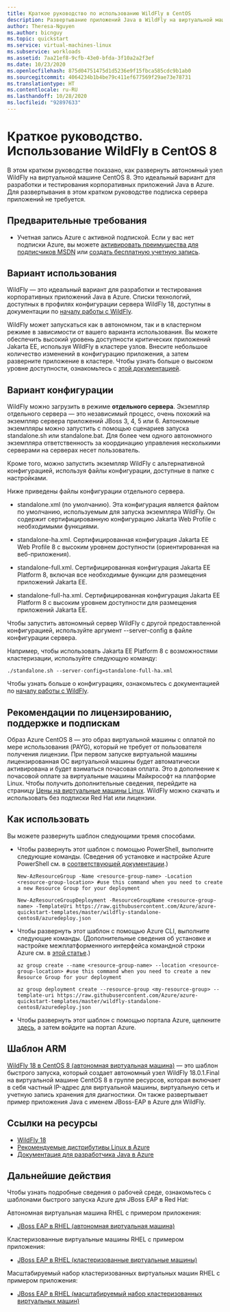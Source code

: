 ```yaml
---
title: Краткое руководство по использованию WildFly в CentOS
description: Развертывание приложений Java в WildFly на виртуальной машине CentOS
author: Theresa-Nguyen
ms.author: bicnguy
ms.topic: quickstart
ms.service: virtual-machines-linux
ms.subservice: workloads
ms.assetid: 7aa21ef8-9cfb-43e0-bfda-3f10a2a2f3ef
ms.date: 10/23/2020
ms.openlocfilehash: 875d04751475d1d5236e9f15fbca585cdc9b1ab0
ms.sourcegitcommit: 4064234b1b4be79c411ef677569f29ae73e78731
ms.translationtype: HT
ms.contentlocale: ru-RU
ms.lasthandoff: 10/28/2020
ms.locfileid: "92897633"
---
```

# <a name="quickstart-wildfly-on-centos-8"></a>Краткое руководство. Использование WildFly в CentOS 8

В этом кратком руководстве показано, как развернуть автономный узел WildFly на виртуальной машине CentOS 8. Это идеальный вариант для разработки и тестирования корпоративных приложений Java в Azure. Для развертывания в этом кратком руководстве подписка сервера приложений не требуется.

## <a name="prerequisites"></a>Предварительные требования

* Учетная запись Azure с активной подпиской. Если у вас нет подписки Azure, вы можете [активировать преимущества для подписчиков MSDN](https://azure.microsoft.com/pricing/member-offers/msdn-benefits-details) или [создать бесплатную учетную запись](https://azure.microsoft.com/pricing/free-trial).

## <a name="use-case"></a>Вариант использования

WildFly — это идеальный вариант для разработки и тестирования корпоративных приложений Java в Azure. Списки технологий, доступных в профилях конфигурации сервера WildFly 18, доступны в документации по [началу работы с WildFly](https://docs.wildfly.org/18/Getting_Started_Guide.html#getting-started-with-wildfly).

WildFly может запускаться как в автономном, так и в кластерном режиме в зависимости от вашего варианта использования. Вы можете обеспечить высокий уровень доступности критических приложений Jakarta EE, используя WildFly в кластере узлов. Внесите небольшое количество изменений в конфигурацию приложения, а затем разверните приложение в кластере. Чтобы узнать больше о высоком уровне доступности, ознакомьтесь с [этой документацией](https://docs.wildfly.org/18/High_Availability_Guide.html).

## <a name="configuration-choice"></a>Вариант конфигурации

WildFly можно загрузить в режиме **отдельного сервера**. Экземпляр отдельного сервера — это независимый процесс, очень похожий на экземпляр сервера приложений JBoss 3, 4, 5 или 6. Автономные экземпляры можно запустить с помощью сценариев запуска standalone.sh или standalone.bat. Для более чем одного автономного экземпляра ответственность за координацию управления несколькими серверами на серверах несет пользователь.

Кроме того, можно запустить экземпляр WildFly с альтернативной конфигурацией, используя файлы конфигурации, доступные в папке с настройками.

Ниже приведены файлы конфигурации отдельного сервера.

- standalone.xml (по умолчанию). Эта конфигурация является файлом по умолчанию, используемым для запуска экземпляра WildFly. Он содержит сертифицированную конфигурацию Jakarta Web Profile с необходимыми функциями.
   
- standalone-ha.xml. Сертифицированная конфигурация Jakarta EE Web Profile 8 с высоким уровнем доступности (ориентированная на веб-приложения).
   
- standalone-full.xml. Сертифицированная конфигурация Jakarta EE Platform 8, включая все необходимые функции для размещения приложений Jakarta EE.

- standalone-full-ha.xml. Сертифицированная конфигурация Jakarta EE Platform 8 с высоким уровнем доступности для размещения приложений Jakarta EE.

Чтобы запустить автономный сервер WildFly с другой предоставленной конфигурацией, используйте аргумент --server-config в файле конфигурации сервера.

Например, чтобы использовать Jakarta EE Platform 8 с возможностями кластеризации, используйте следующую команду:

`./standalone.sh --server-config=standalone-full-ha.xml`

Чтобы узнать больше о конфигурациях, ознакомьтесь с документацией по [началу работы с WildFly](https://docs.wildfly.org/18/Getting_Started_Guide.html#wildfly-10-configurations).

## <a name="licensing-support-and-subscription-notes"></a>Рекомендации по лицензированию, поддержке и подпискам

Образ Azure CentOS 8 — это образ виртуальной машины с оплатой по мере использования (PAYG), который не требует от пользователя получения лицензии. При первом запуске виртуальной машины лицензированная ОС виртуальной машины будет автоматически активирована и будет взиматься почасовая оплата. Это в дополнение к почасовой оплате за виртуальные машины Майкрософт на платформе Linux. Чтобы получить дополнительные сведения, перейдите на страницу [Цены на виртуальные машины Linux](https://azure.microsoft.com/pricing/details/virtual-machines/linux/#linux). WildFly можно скачать и использовать без подписки Red Hat или лицензии.

## <a name="how-to-consume"></a>Как использовать

Вы можете развернуть шаблон следующими тремя способами.

- Чтобы развернуть этот шаблон с помощью PowerShell, выполните следующие команды. (Сведения об установке и настройке Azure PowerShell см. в [соответствующей документации](https://docs.microsoft.com/powershell/azure/).)

    `New-AzResourceGroup -Name <resource-group-name> -Location <resource-group-location> #use this command when you need to create a new Resource Group for your deployment`

    `New-AzResourceGroupDeployment -ResourceGroupName <resource-group-name> -TemplateUri https://raw.githubusercontent.com/Azure/azure-quickstart-templates/master/wildfly-standalone-centos8/azuredeploy.json`
    
- Чтобы развернуть этот шаблон с помощью Azure CLI, выполните следующие команды. (Дополнительные сведения об установке и настройке межплатформенного интерфейса командной строки Azure см. в [этой статье](https://docs.microsoft.com/cli/azure/install-azure-cli).)

    `az group create --name <resource-group-name> --location <resource-group-location> #use this command when you need to create a new Resource Group for your deployment`

    `az group deployment create --resource-group <my-resource-group> --template-uri https://raw.githubusercontent.com/Azure/azure-quickstart-templates/master/wildfly-standalone-centos8/azuredeploy.json`

- Чтобы развернуть этот шаблон с помощью портала Azure, щелкните <a href="https://portal.azure.com/#create/Microsoft.Template/uri/https%3A%2F%2Fraw.githubusercontent.com%2FAzure%2Fazure-quickstart-templates%2Fmaster%2Fwildfly-standalone-centos8%2Fazuredeploy.json" target="_blank">здесь</a>, а затем войдите на портал Azure.

## <a name="arm-template"></a>Шаблон ARM

<a href="https://github.com/Azure/azure-quickstart-templates/tree/master/wildfly-standalone-centos8" target="_blank">WildFly 18 в CentOS 8 (автономная виртуальная машина)</a> — это шаблон быстрого запуска, который создает автономный узел WildFly 18.0.1.Final на виртуальной машине CentOS 8 в группе ресурсов, которая включает в себя частный IP-адрес для виртуальной машины, виртуальную сеть и учетную запись хранения для диагностики. Он также развертывает пример приложения Java с именем JBoss-EAP в Azure для WildFly.

## <a name="resource-links"></a>Ссылки на ресурсы

* [WildFly 18](https://wildfly.org/18)
* [Рекомендуемые дистрибутивы Linux в Azure](https://docs.microsoft.com/azure/virtual-machines/linux/endorsed-distros)
* [Документация для разработчика Java в Azure](https://github.com/JasonFreeberg/jboss-on-app-service)

## <a name="next-steps"></a>Дальнейшие действия

Чтобы узнать подробные сведения о рабочей среде, ознакомьтесь с шаблонами быстрого запуска Azure для JBoss EAP в Red Hat:

Автономная виртуальная машина RHEL с примером приложения:

*  <a href="https://github.com/Azure/azure-quickstart-templates/tree/master/jboss-eap-standalone-rhel" target="_blank"> JBoss EAP в RHEL (автономная виртуальная машина)</a>

Кластеризованные виртуальные машины RHEL с примером приложения:

* <a href="https://github.com/Azure/azure-quickstart-templates/tree/master/jboss-eap-clustered-multivm-rhel" target="_blank"> JBoss EAP в RHEL (кластеризованные виртуальные машины)</a>

Масштабируемый набор кластеризованных виртуальных машин RHEL с примером приложения:

* <a href="https://github.com/Azure/azure-quickstart-templates/tree/master/jboss-eap-clustered-vmss-rhel" target="_blank"> JBoss EAP в RHEL (масштабируемый набор кластеризованных виртуальных машин)</a>
